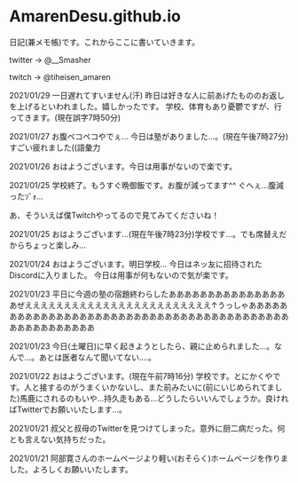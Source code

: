 # AmarenDesu.github.io
日記(兼メモ帳)です。これからここに書いていきます。

twitter → @__Smasher

twitch → @tiheisen_amaren

2021/01/29
一日遅れてすいません(汗)
昨日は好きな人に前あげたもののお返しを上げるといわれました。嬉しかったです。
学校、体育もあり憂鬱ですが、行ってきます。(現在誤字7時50分)

2021/01/27
お腹ペコペコやでぇ...
今日は塾がありました...。(現在午後7時27分)
すごい疲れました((語彙力

2021/01/26
おはようございます。今日は用事がないので楽です。

2021/01/25
学校終了。もうすぐ晩御飯です。お腹が減ってます^^
ぐへぇ...腹減ったｿﾞｫ...

あ、そういえば僕Twitchやってるので見てみてくださいね！

2021/01/25
おはようございます...(現在午後7時23分)学校です...。でも席替えだからちょっと楽しみ...

2021/01/24
おはようございます。明日学校...
今日はネッ友に招待されたDiscordに入りました。
今日は用事が何もないので気が楽です。

2021/01/23
平日に今週の塾の宿題終わらしたああああああああああああああああぜええええええええええええええええええええええええ↑うっしゃああああああああああああああああああああああああああああああああああああああああああああああああああああ

2021/01/23
今日(土曜日)に早く起きようとしたら、親に止められました...。なんで...。あとは医者なんて聞いてない....。

2021/01/22
おはようございます。(現在午前7時16分) 学校です。とにかくやです。人と接するのがうまくいかないし、また前みたいに(前にいじめられてました)馬鹿にされるのもいや...持久走もある...どうしたらいいんでしょうか。良ければTwitterでお願いいたします...。

2021/01/21
叔父と叔母のTwitterを見つけてしまった。意外に厨二病だった。何とも言えない気持ちだった。

2021/01/21
阿部寛さんのホームページより軽い(おそらく)ホームページを作りました。よろしくお願いいたします。
